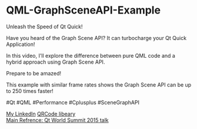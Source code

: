 # QML-GraphSceneAPI-Example
 
Unleash the Speed of Qt Quick! 

Have you heard of the Graph Scene API? It can turbocharge your Qt Quick Application!

In this video, I'll explore the difference between pure QML code and a hybrid approach using Graph Scene API.

Prepare to be amazed!

This example with similar frame rates shows the Graph Scene API can be up to 250 times faster!

#Qt #QML #Performance #Cplusplus #SceneGraphAPI

[My LinkedIn](https://linkedin.com/in/mohsen-dehghanzadeh-b69a69188)
[QRCode libeary](https://github.com/fukuchi/libqrencode)    
[Main Refrence: Qt World Summit 2015 talk](https://youtu.be/cNE6Jabxxxo)  